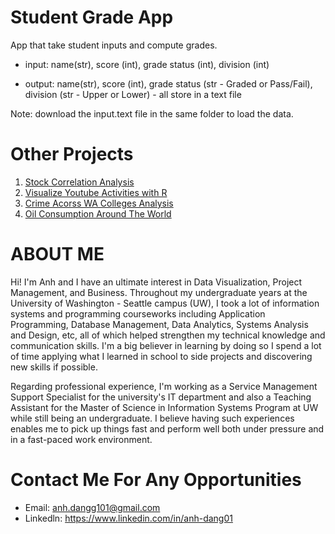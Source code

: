 # Student Grade App
App that take student inputs and compute grades.

- input: name(str), score (int), grade status (int), division (int)

- output: name(str), score (int), grade status (str - Graded or Pass/Fail), division (str - Upper or Lower) - all store in a text file

Note: download the input.text file in the same folder to load the data.

# Other Projects
1. [Stock Correlation Analysis](https://github.com/anhdang1/stock-correlation-analysis)
2. [Visualize Youtube Activities with R](https://github.com/anhdang1/visualize-youtube-activities-with-R)
3. [Crime Acorss WA Colleges Analysis](https://anhdang1.shinyapps.io/crimes-in-wa-colleges/)
4. [Oil Consumption Around The World](https://github.com/anhdang1/climate_change)

# ABOUT ME
Hi! I'm Anh and I have an ultimate interest in Data Visualization, Project Management, and Business. Throughout my undergraduate years at the University of Washington - Seattle campus (UW), I took a lot of information systems and programming courseworks including Application Programming, Database Management, Data Analytics, Systems Analysis and Design, etc, all of which helped strengthen my technical knowledge and communication skills.
I'm a big believer in learning by doing so I spend a lot of time applying what I learned in school to side projects and discovering new skills if possible.

Regarding professional experience, I'm working as a Service Management Support Specialist for the university's IT department and also a Teaching Assistant for the Master of Science in Information Systems Program at UW while still being an undergraduate. 
I believe having such experiences enables me to pick up things fast and perform well both under pressure and in a fast-paced work environment.

# Contact Me For Any Opportunities
- Email: anh.dangg101@gmail.com
- Linkedln: https://www.linkedin.com/in/anh-dang01 
